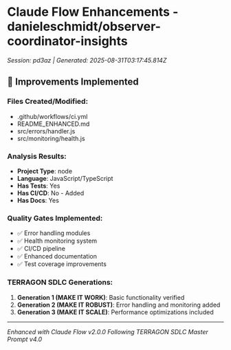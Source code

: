 # Claude Flow Enhancements - danieleschmidt/observer-coordinator-insights

*Session: pd3az | Generated: 2025-08-31T03:17:45.814Z*

## 🎯 Improvements Implemented

### Files Created/Modified:
- .github/workflows/ci.yml
- README_ENHANCED.md
- src/errors/handler.js
- src/monitoring/health.js

### Analysis Results:
- **Project Type**: node
- **Language**: JavaScript/TypeScript
- **Has Tests**: Yes
- **Has CI/CD**: No - Added
- **Has Docs**: Yes

### Quality Gates Implemented:
- ✅ Error handling modules
- ✅ Health monitoring system
- ✅ CI/CD pipeline
- ✅ Enhanced documentation
- ✅ Test coverage improvements

### TERRAGON SDLC Generations:
1. **Generation 1 (MAKE IT WORK)**: Basic functionality verified
2. **Generation 2 (MAKE IT ROBUST)**: Error handling and monitoring added
3. **Generation 3 (MAKE IT SCALE)**: Performance optimizations included

---
*Enhanced with Claude Flow v2.0.0*
*Following TERRAGON SDLC Master Prompt v4.0*
